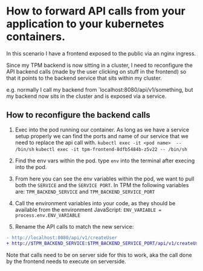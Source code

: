 # How to forward API calls from your application to your kubernetes containers.

In this scenario I have a frontend exposed to the public via an nginx ingress.

Since my TPM backend is now sitting in a cluster, I need to reconfigure the API backend calls (made by the user clicking on stuff in the frontend) so that it points to the backend service that sits within my cluster.

e.g. normally I call my backend from `localhost:8080/api/v1/something, but my backend now sits in the cluster and is exposed via a service.

## How to reconfigure the backend calls

1. Exec into the pod running our container.
   As long as we have a service setup properly we can find the ports and name of our service that we need to replace the api call with.
   `kubectl exec -it <pod name>  -- /bin/sh`
   `kubectl exec -it tpm-frontend-8dfb5484b-z5v22 -- /bin/sh`

2. Find the env vars within the pod.
   type `env` into the terminal after execing into the pod.

3. From here you can see the env variables within the pod, we want to pull both the `SERVICE` and the `SERVICE PORT`.
   In TPM the following variables are:
   `TPM_BACKEND_SERVICE` and `TPM_BACKEND_SERVICE_PORT`

4. Call the environment variables into your code, as they should be available from the environment
   JavaScript:
   `ENV_VARIABLE = process.env.ENV_VARIABLE`

5. Rename the API calls to match the new service:

```diff
- http://localhost:8080/api/v1/createUser
+ http://$TPM_BACKEND_SERVICE:$TPM_BACKEND_SERVICE_PORT/api/v1/createUser
```

Note that calls need to be on server side for this to work, aka the call done by the frontend needs to execute on serverside.
